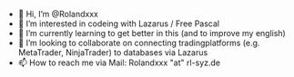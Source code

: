 - 👋 Hi, I’m @Rolandxxx
- 👀 I’m interested in codeing with Lazarus / Free Pascal
- 🌱 I’m currently learning to get better in this (and to improve my english)
- 💞️ I’m looking to collaborate on connecting tradingplatforms (e.g. MetaTrader, NinjaTrader) to databases via Lazarus
- 📫 How to reach me via Mail: Rolandxxx "at" rl-syz.de

<!---
Rolandxxx/Rolandxxx is a ✨ special ✨ repository because its `README.md` (this file) appears on your GitHub profile.
You can click the Preview link to take a look at your changes.
--->
